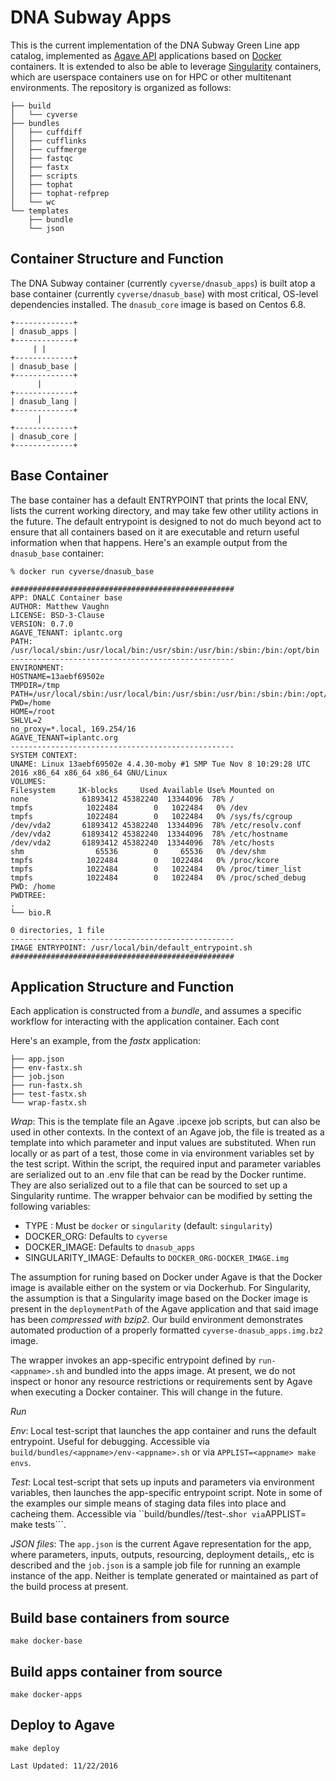 
DNA Subway Apps
===============

This is the current implementation of the DNA Subway Green Line app catalog, implemented as [Agave API](https://agaveapi.com) applications based on [Docker](https://docker.com) containers. It is extended to also be able to leverage [Singularity](http://singularity.lbl.gov) containers, which are userspace containers use on for HPC or other multitenant environments. The repository is organized as follows:

```
├── build
│   └── cyverse
├── bundles
│   ├── cuffdiff
│   ├── cufflinks
│   ├── cuffmerge
│   ├── fastqc
│   ├── fastx
│   ├── scripts
│   ├── tophat
│   ├── tophat-refprep
│   └── wc
└── templates
    ├── bundle
    └── json
```

Container Structure and Function
--------------------------------

The DNA Subway container (currently ```cyverse/dnasub_apps```) is built atop a base container (currently ```cyverse/dnasub_base```) with most critical, OS-level dependencies installed. The ```dnasub_core``` image is based on Centos 6.8.

```
+-------------+
| dnasub_apps |
+-------------+
     | |
+-------------+
| dnasub_base |
+-------------+
      |
+-------------+
| dnasub_lang |
+-------------+
      |
+-------------+
| dnasub_core |
+-------------+
```

Base Container
--------------

The base container has a default ENTRYPOINT that prints the local ENV, lists the current working directory, and may take few other utility actions in the future. The default entrypoint is designed to not do much beyond act to ensure that all containers based on it are executable and return useful information when that happens. Here's an example output from the ```dnasub_base``` container:

```
% docker run cyverse/dnasub_base

##################################################
APP: DNALC Container base
AUTHOR: Matthew Vaughn
LICENSE: BSD-3-Clause
VERSION: 0.7.0
AGAVE_TENANT: iplantc.org
PATH: /usr/local/sbin:/usr/local/bin:/usr/sbin:/usr/bin:/sbin:/bin:/opt/bin
--------------------------------------------------
ENVIRONMENT:
HOSTNAME=13aebf69502e
TMPDIR=/tmp
PATH=/usr/local/sbin:/usr/local/bin:/usr/sbin:/usr/bin:/sbin:/bin:/opt/bin
PWD=/home
HOME=/root
SHLVL=2
no_proxy=*.local, 169.254/16
AGAVE_TENANT=iplantc.org
--------------------------------------------------
SYSTEM CONTEXT:
UNAME: Linux 13aebf69502e 4.4.30-moby #1 SMP Tue Nov 8 10:29:28 UTC 2016 x86_64 x86_64 x86_64 GNU/Linux
VOLUMES:
Filesystem     1K-blocks     Used Available Use% Mounted on
none            61893412 45382240  13344096  78% /
tmpfs            1022484        0   1022484   0% /dev
tmpfs            1022484        0   1022484   0% /sys/fs/cgroup
/dev/vda2       61893412 45382240  13344096  78% /etc/resolv.conf
/dev/vda2       61893412 45382240  13344096  78% /etc/hostname
/dev/vda2       61893412 45382240  13344096  78% /etc/hosts
shm                65536        0     65536   0% /dev/shm
tmpfs            1022484        0   1022484   0% /proc/kcore
tmpfs            1022484        0   1022484   0% /proc/timer_list
tmpfs            1022484        0   1022484   0% /proc/sched_debug
PWD: /home
PWDTREE:
.
└── bio.R

0 directories, 1 file
--------------------------------------------------
IMAGE ENTRYPOINT: /usr/local/bin/default_entrypoint.sh
##################################################
```

Application Structure and Function
----------------------------------

Each application is constructed from a *bundle*, and assumes a specific workflow for interacting with the application container. Each cont

Here's an example, from the *fastx* application:

```.
├── app.json
├── env-fastx.sh
├── job.json
├── run-fastx.sh
├── test-fastx.sh
└── wrap-fastx.sh
```

_Wrap_: This is the template file an Agave .ipcexe job scripts, but can also be used in other contexts. In the context of an Agave job, the file is treated as a template into which parameter and input values are substituted. When run locally or as part of a test, those come in via environment variables set by the test script. Within the script, the required input and parameter variables are serialized out to an .env file that can be read by the Docker runtime. They are also serialized out to a file that can be sourced to set up a Singularity runtime. The wrapper behvaior can be modified by setting the following variables:

* TYPE : Must be ```docker``` or ```singularity``` (default: ```singularity```)
* DOCKER_ORG: Defaults to ```cyverse```
* DOCKER_IMAGE: Defaults to ```dnasub_apps```
* SINGULARITY_IMAGE: Defaults to ```DOCKER_ORG-DOCKER_IMAGE.img```

The assumption for runing based on Docker under Agave is that the Docker image is available either on the system or via Dockerhub. For Singularity, the assumption is that a Singularity image based on the Docker image is present in the ```deploymentPath``` of the Agave application and that said image has been *compressed with bzip2*. Our build environment demonstrates automated production of a properly formatted ```cyverse-dnasub_apps.img.bz2``` image. 

The wrapper invokes an app-specific entrypoint defined by ```run-<appname>.sh``` and bundled into the apps image. At present, we do not inspect or honor any resource restrictions or requirements sent by Agave when executing a Docker container. This will change in the future. 

_Run_

_Env_: Local test-script that launches the app container and runs the default entrypoint. Useful for debugging. Accessible via ```build/bundles/<appname>/env-<appname>.sh``` or via ```APPLIST=<appname> make envs```.

_Test_: Local test-script that sets up inputs and parameters via environment variables, then launches the app-specific entrypoint script. Note in some of the examples our simple means of staging data files into place and cacheing them. Accessible via ``build/bundles/<appname>/test-<appname>.sh``` or via ```APPLIST=<appname> make tests```.

_JSON files_: The ```app.json``` is the current Agave representation for the app, where parameters, inputs, outputs, resourcing, deployment details,, etc is described and the ```job.json``` is a sample job file for running an example instance of the app. Neither is template generated or maintained as part of the build process at present.

Build base containers from source
---------------------------------

```
make docker-base
```

Build apps container from source
--------------------------------

```
make docker-apps
```

Deploy to Agave
---------------

```
make deploy
```


```Last Updated: 11/22/2016```